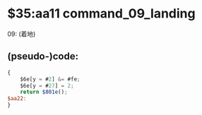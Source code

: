 ﻿
# $35:aa11 command_09_landing

<summary>09: (着地)</summary>

## (pseudo-)code:
```js
{
	$6e[y = #2] &= #fe;
	$6e[y = #27] = 2;
	return $801e();
$aa22:
}
```




